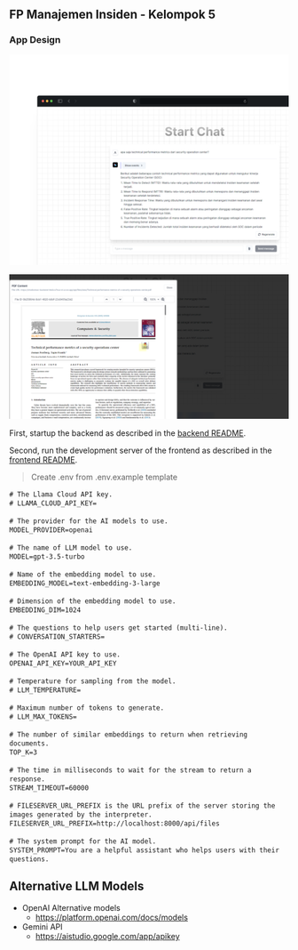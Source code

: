 ## FP Manajemen Insiden - Kelompok 5

### App Design

![alt text](./assets/405shots_so.png)

![alt text](./assets/Screenshot_143.png)

First, startup the backend as described in the [backend README](./backend/README.md).

Second, run the development server of the frontend as described in the [frontend README](./frontend/README.md).

> Create .env from .env.example template
```env
# The Llama Cloud API key.
# LLAMA_CLOUD_API_KEY=

# The provider for the AI models to use.
MODEL_PROVIDER=openai

# The name of LLM model to use.
MODEL=gpt-3.5-turbo

# Name of the embedding model to use.
EMBEDDING_MODEL=text-embedding-3-large

# Dimension of the embedding model to use.
EMBEDDING_DIM=1024

# The questions to help users get started (multi-line).
# CONVERSATION_STARTERS=

# The OpenAI API key to use.
OPENAI_API_KEY=YOUR_API_KEY

# Temperature for sampling from the model.
# LLM_TEMPERATURE=

# Maximum number of tokens to generate.
# LLM_MAX_TOKENS=

# The number of similar embeddings to return when retrieving documents.
TOP_K=3

# The time in milliseconds to wait for the stream to return a response.
STREAM_TIMEOUT=60000

# FILESERVER_URL_PREFIX is the URL prefix of the server storing the images generated by the interpreter.
FILESERVER_URL_PREFIX=http://localhost:8000/api/files

# The system prompt for the AI model.
SYSTEM_PROMPT=You are a helpful assistant who helps users with their questions.
```

## Alternative LLM Models
- OpenAI Alternative models
  - https://platform.openai.com/docs/models
- Gemini API
  - https://aistudio.google.com/app/apikey

